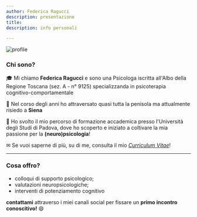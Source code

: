 ```yaml
---
author: Federica Ragucci
description: presentazione
title: 
description: info personali

---
```


![profile](images/landscape.png)

**<h3>Chi sono?</h3>**

🎓 Mi chiamo **Federica Ragucci** e sono una Psicologa iscritta all'Albo della Regione Toscana (sez. A - n° 9125) specializzanda in psicoterapia cognitivo-comportamentale

📍   Nel corso degli anni ho attraversato quasi tutta la penisola ma attualmente risiedo a **Siena**

:brain: Ho svolto il mio percorso di formazione accademica presso l'Università degli Studi di Padova, dove ho scoperto e iniziato a coltivare la mia passione per la **(neuro)psicologia**!

✉ Se vuoi saperne di più, su di me, consulta il mio [*Curriculum Vitae*](/files/cv.pdf)!


**********************************************

**<h3>Cosa offro?</h3>**

- colloqui di supporto psicologico;
- valutazioni neuropsicologiche;
- interventi di potenziamento cognitivo

**contattami** attraverso i miei canali social per fissare un **primo incontro conoscitivo!** 😄 

